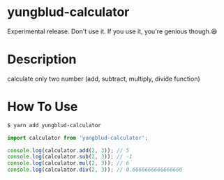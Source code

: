 # yungblud-calculator

Experimental release.
Don't use it.
If you use it, you're genious though.😆

# Description

calculate only two number (add, subtract, multiply, divide function)

# How To Use

```bash
$ yarn add yungblud-calculator
```

```js
import calculator from 'yungblud-calculator';

console.log(calculator.add(2, 3)); // 5
console.log(calculator.sub(2, 3)); // -1
console.log(calculator.mul(2, 3)); // 6
console.log(calculator.div(2, 3)); // 0.6666666666666666
```
